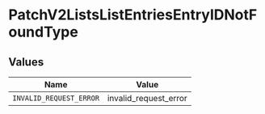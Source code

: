 # PatchV2ListsListEntriesEntryIDNotFoundType


## Values

| Name                    | Value                   |
| ----------------------- | ----------------------- |
| `INVALID_REQUEST_ERROR` | invalid_request_error   |